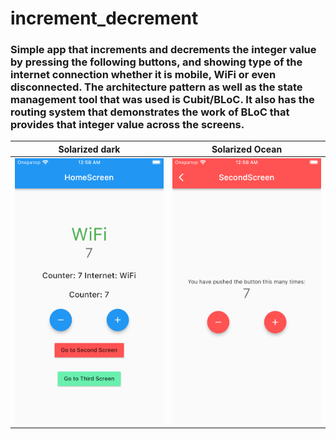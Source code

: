 # increment_decrement

### Simple app that increments and decrements the integer value by pressing the following buttons, and showing type of the internet connection whether it is mobile, WiFi or even disconnected. The architecture pattern as well as the state management tool that was used is Cubit/BLoC. It also has the routing system that demonstrates the work of BLoC that provides that integer value across the screens.

Solarized dark             |  Solarized Ocean
:-------------------------:|:-------------------------:
![](https://github.com/Evolutemaker/increment_decrement/blob/master/screens/home_screen.png)  |  ![](https://github.com/Evolutemaker/increment_decrement/blob/master/screens/second_screen.png)




